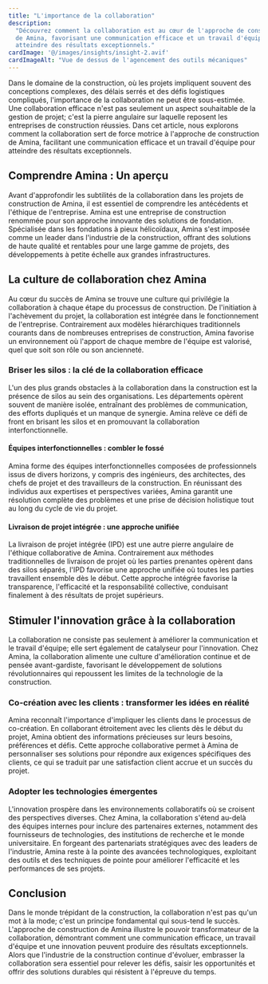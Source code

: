 ```yaml
---
title: "L'importance de la collaboration"
description:
  "Découvrez comment la collaboration est au cœur de l'approche de construction
  de Amina, favorisant une communication efficace et un travail d'équipe pour
  atteindre des résultats exceptionnels."
cardImage: '@/images/insights/insight-2.avif'
cardImageAlt: "Vue de dessus de l'agencement des outils mécaniques"
---
```


Dans le domaine de la construction, où les projets impliquent souvent des
conceptions complexes, des délais serrés et des défis logistiques compliqués,
l'importance de la collaboration ne peut être sous-estimée. Une collaboration
efficace n'est pas seulement un aspect souhaitable de la gestion de projet;
c'est la pierre angulaire sur laquelle reposent les entreprises de construction
réussies. Dans cet article, nous explorons comment la collaboration sert de
force motrice à l'approche de construction de Amina, facilitant une
communication efficace et un travail d'équipe pour atteindre des résultats
exceptionnels.

## Comprendre Amina : Un aperçu

Avant d'approfondir les subtilités de la collaboration dans les projets de
construction de Amina, il est essentiel de comprendre les antécédents et
l'éthique de l'entreprise. Amina est une entreprise de construction renommée
pour son approche innovante des solutions de fondation. Spécialisée dans les
fondations à pieux hélicoïdaux, Amina s'est imposée comme un leader dans
l'industrie de la construction, offrant des solutions de haute qualité et
rentables pour une large gamme de projets, des développements à petite échelle
aux grandes infrastructures.

## La culture de collaboration chez Amina

Au cœur du succès de Amina se trouve une culture qui privilégie la collaboration
à chaque étape du processus de construction. De l'initiation à l'achèvement du
projet, la collaboration est intégrée dans le fonctionnement de l'entreprise.
Contrairement aux modèles hiérarchiques traditionnels courants dans de
nombreuses entreprises de construction, Amina favorise un environnement où
l'apport de chaque membre de l'équipe est valorisé, quel que soit son rôle ou
son ancienneté.

### Briser les silos : la clé de la collaboration efficace

L'un des plus grands obstacles à la collaboration dans la construction est la
présence de silos au sein des organisations. Les départements opèrent souvent de
manière isolée, entraînant des problèmes de communication, des efforts dupliqués
et un manque de synergie. Amina relève ce défi de front en brisant les silos et
en promouvant la collaboration interfonctionnelle.

#### Équipes interfonctionnelles : combler le fossé

Amina forme des équipes interfonctionnelles composées de professionnels issus de
divers horizons, y compris des ingénieurs, des architectes, des chefs de projet
et des travailleurs de la construction. En réunissant des individus aux
expertises et perspectives variées, Amina garantit une résolution complète des
problèmes et une prise de décision holistique tout au long du cycle de vie du
projet.

#### Livraison de projet intégrée : une approche unifiée

La livraison de projet intégrée (IPD) est une autre pierre angulaire de
l'éthique collaborative de Amina. Contrairement aux méthodes traditionnelles de
livraison de projet où les parties prenantes opèrent dans des silos séparés,
l'IPD favorise une approche unifiée où toutes les parties travaillent ensemble
dès le début. Cette approche intégrée favorise la transparence, l'efficacité et
la responsabilité collective, conduisant finalement à des résultats de projet
supérieurs.

## Stimuler l'innovation grâce à la collaboration

La collaboration ne consiste pas seulement à améliorer la communication et le
travail d'équipe; elle sert également de catalyseur pour l'innovation. Chez
Amina, la collaboration alimente une culture d'amélioration continue et de
pensée avant-gardiste, favorisant le développement de solutions révolutionnaires
qui repoussent les limites de la technologie de la construction.

### Co-création avec les clients : transformer les idées en réalité

Amina reconnaît l'importance d'impliquer les clients dans le processus de
co-création. En collaborant étroitement avec les clients dès le début du projet,
Amina obtient des informations précieuses sur leurs besoins, préférences et
défis. Cette approche collaborative permet à Amina de personnaliser ses
solutions pour répondre aux exigences spécifiques des clients, ce qui se traduit
par une satisfaction client accrue et un succès du projet.

### Adopter les technologies émergentes

L'innovation prospère dans les environnements collaboratifs où se croisent des
perspectives diverses. Chez Amina, la collaboration s'étend au-delà des équipes
internes pour inclure des partenaires externes, notamment des fournisseurs de
technologies, des institutions de recherche et le monde universitaire. En
forgeant des partenariats stratégiques avec des leaders de l'industrie, Amina
reste à la pointe des avancées technologiques, exploitant des outils et des
techniques de pointe pour améliorer l'efficacité et les performances de ses
projets.

## Conclusion

Dans le monde trépidant de la construction, la collaboration n'est pas qu'un mot
à la mode; c'est un principe fondamental qui sous-tend le succès. L'approche de
construction de Amina illustre le pouvoir transformateur de la collaboration,
démontrant comment une communication efficace, un travail d'équipe et une
innovation peuvent produire des résultats exceptionnels. Alors que l'industrie
de la construction continue d'évoluer, embrasser la collaboration sera essentiel
pour relever les défis, saisir les opportunités et offrir des solutions durables
qui résistent à l'épreuve du temps.

